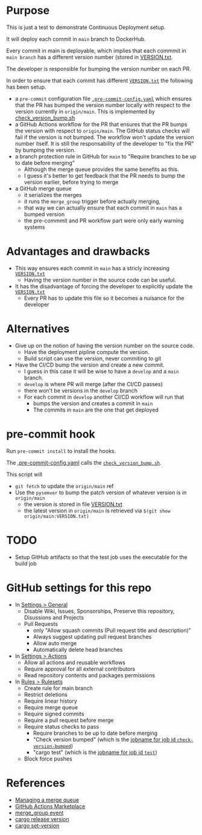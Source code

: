 # Purpose 

This is just a test to demonstrate Continuous Deployment setup. 

It will deploy each commit in `main` branch to DockerHub. 

Every commit in main is deployable, which implies that each commmit
in `main branch` has a different version number (stored in [VERSION.txt](VERSION.txt).

The developer is responsible for bumping the version number on each PR. 

In order to ensure that each commit has different [`VERSION.txt`](VERSION.txt)
the following has been setup.

* a `pre-commit` configuration file [`.pre-commit-config.yaml`](.precommit-config.yaml) which ensures that the PR has bumped the
  version number locally with respect to the version currently in `origin/main`.
  This is implemented by [check_version_bump.sh](check_version_bump.sh)
* a GitHub Actions workflow for the PR that ensures that the PR bumps 
  the version with respect to `origin/main`.
  The GitHub status checks will fail if the version is not bumped. 
  The workflow won't update the version number itself. 
  It is still the responsability of the developer to "fix the PR" by 
  bumping the version.
* a branch protection rule in GitHub for `main` to "Require branches to be up to date before merging"
  * Although the merge queue provides the same benefits as this. 
  * I guess it's better to get feedback that the PR needs to bump the version earlier, before trying to merge
* a GitHub merge queue
  * it serializes the merges
  * it runs the `merge_group` trigger before actually merging,
  * that way we can actually ensure that each commit in `main` has a bumped version
  * the pre-commmit and PR workflow part were only early warning systems
  






# Advantages and drawbacks

* This way ensures each commit in `main` has a stricly increasing [`VERSION.txt`](VERSION.txt)
  * Having the version number in the source code can be useful.
* It has the disadvantage of forcing the developer to explicitly update the [`VERSION.txt`](VERSION.txt) 
  * Every PR has to update this file so it becomes a nuisance for the developer



# Alternatives

* Give up on the notion of having the version number on the source code.
  * Have the deployment pipline compute the version.
  * Build script can use the version, never commiting to git
* Have the CI/CD bump the version and create a new commit.
  * I guess in this case it will be wise to have a `develop` and a `main` branch.
  * `develop` is where PR will merge (after the CI/CD passes)
  * there won't be versions in the `develop` branch
  * For each commit in `develop` another CI/CD workflow will run that 
    * bumps the version and creates a commit in `main`
    * The commits in `main` are the one that get deployed



# pre-commit hook

Run `pre-commit install`  to install the hooks. 

The [.pre-commit-config.yaml](.pre-commit-config.yaml) 
calls the [`check_version_bump.sh`](check_version_bump.sh).

This script will 
* `git fetch` to update the `origin/main` ref
* Use the `pysemver` to bump the patch version of whatever version is in `origin/main`
  * the version is stored in file [VERSION.txt](VERSION.txt)
  * the latest version in `origin/main` is retrieved via `$(git show origin/main:VERSION.txt)`

# TODO 

* Setup GitHub artifacts so that the test job uses the executable for the build job

# GitHub settings for this repo 

* In [Settings > General](https://github.com/ecerulm-org/rust-github-actions-example/settings)
  * Disable Wiki, Issues, Sponsorships, Preserve this repository, Disussions and Projects
  * Pull Requests
    * only "Allow squash commits (Pull request title and description)"
    * Always suggest updating pull request branches
    * Allow auto merge
    * Automatically delete head branches
* In [Settings > Actions](https://github.com/ecerulm-org/rust-github-actions-example/settings/actions)
  * Allow all actions and reusable workflows
  * Require approval for all external contributors
  * Read repository contents and packages permissions
* In [Rules > Rulesets](https://github.com/ecerulm-org/rust-github-actions-example/settings/rules)
  * Create rule for main branch
  * Restrict deletions
  * Require linear history
  * Require merge queue
  * Require signed commits
  * Require a pull request before merge
  * Require status checks to pass
    * Require branches to be up to date before merging
    * "Check version bumped" (which is the [jobname for job id `check-version-bumped`](https://github.com/ecerulm-org/rust-github-actions-example/blob/d2585216a3fb2e537c750f4ca5fcd369ccb0077a/.github/workflows/rust.yml#L33))
    * "cargo test" (which is the [jobname for job id `test`](https://github.com/ecerulm-org/rust-github-actions-example/blob/d2585216a3fb2e537c750f4ca5fcd369ccb0077a/.github/workflows/rust.yml#L23)) 
  * Block force pushes
  

# References

* [Managing a merge queue][mergequeue]
* [GitHub Actions Marketplace]
* [merge_group event][merge_group]
* [cargo release version][cargo-release]
* [cargo set-version][cargo-edit]


[GitHub Actions Marketplace]:  https://github.com/marketplace?verification=verified_creator&type=actions
[merge_group]: https://docs.github.com/en/repositories/configuring-branches-and-merges-in-your-repository/configuring-pull-request-merges/managing-a-merge-queue#triggering-merge-group-checks-with-github-actions
[mergequeue]: https://docs.github.com/en/repositories/configuring-branches-and-merges-in-your-repository/configuring-pull-request-merges/managing-a-merge-queue
[cargo-release]: https://github.com/crate-ci/cargo-release
[cargo-edit]: https://github.com/killercup/cargo-edit/blob/master/README.md#available-subcommands
